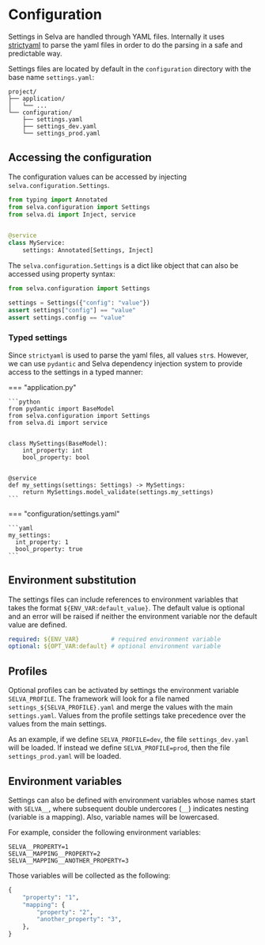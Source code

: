 # Configuration

Settings in Selva are handled through YAML files.
Internally it uses [strictyaml](https://pypi.org/project/strictyaml/) to parse the
yaml files in order to do the parsing in a safe and predictable way.

Settings files are located by default in the `configuration` directory with the
base name `settings.yaml`:

```
project/
├── application/
│   └── ...
└── configuration/
    ├── settings.yaml
    ├── settings_dev.yaml
    └── settings_prod.yaml
```

## Accessing the configuration

The configuration values can be accessed by injecting `selva.configuration.Settings`.


```python
from typing import Annotated
from selva.configuration import Settings
from selva.di import Inject, service


@service
class MyService:
    settings: Annotated[Settings, Inject]
```

The `selva.configuration.Settings` is a dict like object that can also be accessed
using property syntax:

```python
from selva.configuration import Settings

settings = Settings({"config": "value"})
assert settings["config"] == "value"
assert settings.config == "value"
```

### Typed settings

Since `strictyaml` is used to parse the yaml files, all values `str`s. However, we
can use `pydantic` and Selva dependency injection system to provide access to the
settings in a typed manner:

=== "application.py"

    ```python
    from pydantic import BaseModel
    from selva.configuration import Settings
    from selva.di import service
    
    
    class MySettings(BaseModel):
        int_property: int
        bool_property: bool
    
    
    @service
    def my_settings(settings: Settings) -> MySettings:
        return MySettings.model_validate(settings.my_settings)
    ```

=== "configuration/settings.yaml"

    ```yaml
    my_settings:
      int_property: 1
      bool_property: true
    ```

## Environment substitution

The settings files can include references to environment variables that takes the
format `${ENV_VAR:default_value}`. The default value is optional and an error will
be raised if neither the environment variable nor the default value are defined.

```yaml
required: ${ENV_VAR}         # required environment variable
optional: ${OPT_VAR:default} # optional environment variable
```

## Profiles

Optional profiles can be activated by settings the environment variable `SELVA_PROFILE`.
The framework will look for a file named `settings_${SELVA_PROFILE}.yaml` and merge
the values with the main `settings.yaml`. Values from the profile settings take
precedence over the values from the main settings.

As an example, if we define `SELVA_PROFILE=dev`, the file `settings_dev.yaml` will
be loaded. If instead we define `SELVA_PROFILE=prod`, then the file `settings_prod.yaml`
will be loaded.

## Environment variables

Settings can also be defined with environment variables whose names start with `SELVA__`,
where subsequent double undercores (`__`) indicates nesting (variable is a mapping).
Also, variable names will be lowercased.

For example, consider the following environment variables:

```dotenv
SELVA__PROPERTY=1
SELVA__MAPPING__PROPERTY=2
SELVA__MAPPING__ANOTHER_PROPERTY=3
```

Those variables will be collected as the following:

```python
{
    "property": "1",
    "mapping": {
        "property": "2",
        "another_property": "3",
    },
}
```
